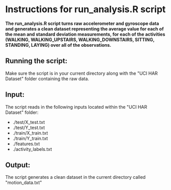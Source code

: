 Instructions for run_analysis.R script
================================================================

**The run_analysis.R script turns raw accelerometer and gyroscope data and generates a clean dataset representing the average value for each of the mean and standard deviation measurements, for each of the activities (WALKING, WALKING_UPSTAIRS, WALKING_DOWNSTAIRS, SITTING, STANDING, LAYING) over all of the observations.**

## Running the script: 
Make sure the script is in your current directory along with the "UCI HAR Dataset" folder containing the raw data.

## Input: 
The script reads in the following inputs located within the "UCI HAR Dataset" folder:

* ./test/X_test.txt
* ./test/Y_test.txt
* ./train/X_train.txt
* ./train/Y_train.txt
* ./features.txt
* ./activity_labels.txt

## Output: 
The script generates a clean dataset in the current directory called "motion_data.txt"